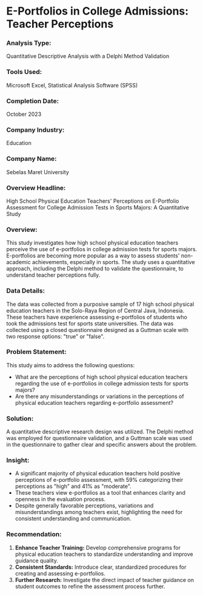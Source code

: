 # **E-Portfolios in College Admissions: Teacher Perceptions**

### **Analysis Type:**  
Quantitative Descriptive Analysis with a Delphi Method Validation

### **Tools Used:**  
Microsoft Excel, Statistical Analysis Software (SPSS)

### **Completion Date:**  
October 2023

### **Company Industry:**  
Education

### **Company Name:**  
Sebelas Maret University

### **Overview Headline:**  
High School Physical Education Teachers' Perceptions on E-Portfolio Assessment for College Admission Tests in Sports Majors: A Quantitative Study 

### **Overview:**  
This study investigates how high school physical education teachers perceive the use of e-portfolios in college admission tests for sports majors. E-portfolios are becoming more popular as a way to assess students' non-academic achievements, especially in sports. The study uses a quantitative approach, including the Delphi method to validate the questionnaire, to understand teacher perceptions fully.

### **Data Details:**  
The data was collected from a purposive sample of 17 high school physical education teachers in the Solo-Raya Region of Central Java, Indonesia. These teachers have experience assessing e-portfolios of students who took the admissions test for sports state universities. The data was collected using a closed questionnaire designed as a Guttman scale with two response options: "true" or "false".

### **Problem Statement:**  
This study aims to address the following questions:
- What are the perceptions of high school physical education teachers regarding the use of e-portfolios in college admission tests for sports majors?
- Are there any misunderstandings or variations in the perceptions of physical education teachers regarding e-portfolio assessment?

### **Solution:**  
A quantitative descriptive research design was utilized. The Delphi method was employed for questionnaire validation, and a Guttman scale was used in the questionnaire to gather clear and specific answers about the problem.

### **Insight:**  
- A significant majority of physical education teachers hold positive perceptions of e-portfolio assessment, with 59% categorizing their perceptions as "high" and 41% as "moderate".    
- These teachers view e-portfolios as a tool that enhances clarity and openness in the evaluation process.    
- Despite generally favorable perceptions, variations and misunderstandings among teachers exist, highlighting the need for consistent understanding and communication.  

### **Recommendation:**  
1. **Enhance Teacher Training:** Develop comprehensive programs for physical education teachers to standardize understanding and improve guidance quality.  
2. **Consistent Standards:** Introduce clear, standardized procedures for creating and assessing e-portfolios.  
3. **Further Research:** Investigate the direct impact of teacher guidance on student outcomes to refine the assessment process further.
